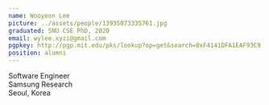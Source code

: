 ```yaml
---
name: Wooyeon Lee
picture: ../assets/people/13935073335761.jpg
graduated: SNU CSE PhD, 2020
email: wylee.xyzi@gmail.com
pgpkey: http://pgp.mit.edu/pks/lookup?op=get&search=0xF4141DFA1EAF93C9
position: alumni
---
```

Software Engineer<br>
Samsung Research<br>
Seoul, Korea<br>
